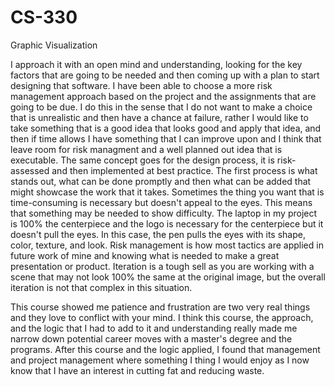 # CS-330
Graphic Visualization

I approach it with an open mind and understanding, looking for the key factors that are going to be needed and then coming up with a plan to start designing that software.
I have been able to choose a more risk management approach based on the project and the assignments that are going to be due. I do this in the sense that I do not want to make a choice that is unrealistic and then have a chance at failure, rather I would like to take something that is a good idea that looks good and apply that idea, and then if time allows I have something that I can improve upon and I think that leave room for risk managment and a well planned out idea that is executable. The same concept goes for the design process, it is risk-assessed and then implemented at best practice. The first process is what stands out, what can be done promptly and then what can be added that might showcase the work that it takes. Sometimes the thing you want that is time-consuming is necessary but doesn't appeal to the eyes. This means that something may be needed to show difficulty. The laptop in my project is 100% the centerpiece and the logo is necessary for the centerpiece but it doesn't pull the eyes. In this case, the pen pulls the eyes with its shape, color, texture, and look. Risk management is how most tactics are applied in future work of mine and knowing what is needed to make a great presentation or product. Iteration is a tough sell as you are working with a scene that may not look 100% the same at the original image, but the overall iteration is not that complex in this situation. 


This course showed me patience and frustration are two very real things and they love to conflict with your mind. I think this course, the approach, and the logic that I had to add to it and understanding really made me narrow down potential career moves with a master's degree and the programs. After this course and the logic applied, I found that management and project management where something I thing I would enjoy as I now know that I have an interest in cutting fat and reducing waste. 
